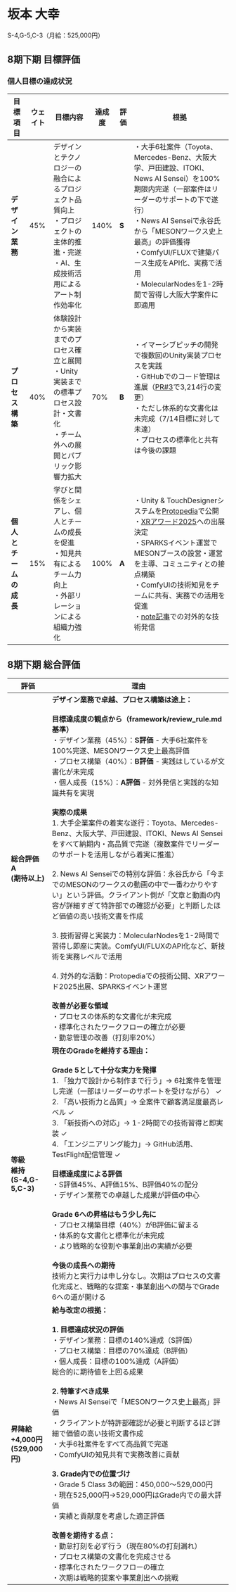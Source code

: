 # 坂本 大幸

S-4,G-5,C-3（月給：525,000円）

## 8期下期 目標評価

### 個人目標の達成状況

| 目標項目 | ウェイト | 目標内容 | 達成度 | 評価 | 根拠 |
|---------|----------|----------|--------|------|------|
| **デザイン業務** | 45% | デザインとテクノロジーの融合によるプロジェクト品質向上<br>・プロジェクトの主体的推進・完遂<br>・AI、生成技術活用によるアート制作効率化 | 140% | **S** | ・大手6社案件（Toyota、Mercedes-Benz、大阪大学、戸田建設、ITOKI、News AI Sensei）を100%期限内完遂（一部案件はリーダーのサポートの下で遂行）<br>・News AI Senseiで永谷氏から「MESONワークス史上最高」の評価獲得<br>・ComfyUI/FLUXで建築パース生成をAPI化、実務で活用<br>・MolecularNodesを1-2時間で習得し大阪大学案件に即適用 |
| **プロセス構築** | 40% | 体験設計から実装までのプロセス確立と展開<br>・Unity実装までの標準プロセス設計・文書化<br>・チーム外への展開とパブリック影響力拡大 | 70% | **B** | ・イマーシブピッチの開発で複数回のUnity実装プロセスを実践<br>・GitHubでのコード管理は進展（[PR#3](https://github.com/MESON-inc/ItokiProject/pull/3)で3,214行の変更）<br>・ただし体系的な文書化は未完成（7/14目標に対して未達）<br>・プロセスの標準化と共有は今後の課題 |
| **個人とチームの成長** | 15% | 学びと関係をシェアし、個人とチームの成長を促進<br>・知見共有によるチーム力向上<br>・外部リレーションによる組織力強化 | 100% | **A** | ・Unity & TouchDesignerシステムを[Protopedia](https://protopedia.net/prototype/private/c116319c-3608-4ab1-8dd4-d1ddb9b88385)で公開<br>・[XRアワード2025](https://xrc.or.jp/award2025/)への出展決定<br>・SPARKSイベント運営でMESONブースの設営・運営を主導、コミュニティとの接点構築<br>・ComfyUIの技術知見をチームに共有、実務での活用を促進<br>・[note記事](https://note.com/hiroyukisakam/n/n60ecd89dbc87)での対外的な技術発信 |

## 8期下期 総合評価

| 評価 | 理由 |
|------|------|
| **総合評価**<br>**A**<br>**(期待以上)** | **デザイン業務で卓越、プロセス構築は途上：**<br><br>**目標達成度の観点から（framework/review_rule.md基準）**<br>・デザイン業務（45%）：**S評価** - 大手6社案件を100%完遂、MESONワークス史上最高評価<br>・プロセス構築（40%）：**B評価** - 実践はしているが文書化が未完成<br>・個人成長（15%）：**A評価** - 対外発信と実践的な知識共有を実現<br><br>**実際の成果**<br>1. 大手企業案件の着実な遂行：Toyota、Mercedes-Benz、大阪大学、戸田建設、ITOKI、News AI Senseiをすべて納期内・高品質で完遂（複数案件でリーダーのサポートを活用しながら着実に推進）<br><br>2. News AI Senseiでの特別な評価：永谷氏から「今までのMESONのワークスの動画の中で一番わかりやすい」という評価。クライアント側が「文章と動画の内容が詳細すぎて特許部での確認が必要」と判断したほど価値の高い技術文書を作成<br><br>3. 技術習得と実装力：MolecularNodesを1-2時間で習得し即座に実装。ComfyUI/FLUXのAPI化など、新技術を実務レベルで活用<br><br>4. 対外的な活動：Protopediaでの技術公開、XRアワード2025出展、SPARKSイベント運営<br><br>**改善が必要な領域**<br>・プロセスの体系的な文書化が未完成<br>・標準化されたワークフローの確立が必要<br>・勤怠管理の改善（打刻率20%） |
| **等級**<br>**維持**<br>**(S-4,G-5,C-3)** | **現在のGradeを維持する理由：**<br><br>**Grade 5として十分な実力を発揮**<br>1. 「独力で設計から制作まで行う」→ 6社案件を管理し完遂（一部はリーダーのサポートを受けながら） ✓<br>2. 「高い技術力と品質」→ 全案件で顧客満足度最高レベル ✓<br>3. 「新技術への対応」→ 1-2時間での技術習得と即実装 ✓<br>4. 「エンジニアリング能力」→ GitHub活用、TestFlight配信管理 ✓<br><br>**目標達成度による評価**<br>・S評価45%、A評価15%、B評価40%の配分<br>・デザイン業務での卓越した成果が評価の中心<br><br>**Grade 6への昇格はもう少し先に**<br>・プロセス構築目標（40%）がB評価に留まる<br>・体系的な文書化と標準化が未完成<br>・より戦略的な役割や事業創出の実績が必要<br><br>**今後の成長への期待**<br>技術力と実行力は申し分なし。次期はプロセスの文書化完成と、戦略的な提案・事業創出への関与でGrade 6への道が開ける |
| **昇降給**<br>**+4,000円**<br>**(529,000円)** | **給与改定の根拠：**<br><br>**1. 目標達成状況の評価**<br>・デザイン業務：目標の140%達成（S評価）<br>・プロセス構築：目標の70%達成（B評価）<br>・個人成長：目標の100%達成（A評価）<br>総合的に期待値を上回る成果<br><br>**2. 特筆すべき成果**<br>・News AI Senseiで「MESONワークス史上最高」評価<br>・クライアントが特許部確認が必要と判断するほど詳細で価値の高い技術文書作成<br>・大手6社案件をすべて高品質で完遂<br>・ComfyUIの知見共有で実務改善に貢献<br><br>**3. Grade内での位置づけ**<br>・Grade 5 Class 3の範囲：450,000～529,000円<br>・現在525,000円→529,000円はGrade内での最大評価<br>・実績と貢献度を考慮した適正評価<br><br>**改善を期待する点：**<br>・勤怠打刻を必ず行う（現在80%の打刻漏れ）<br>・プロセス構築の文書化を完成させる<br>・標準化されたワークフローの確立<br>・次期は戦略的提案や事業創出への挑戦 |
